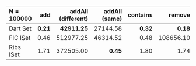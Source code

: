 | N = 100000 | add | addAll (different) | addAll (same) | contains | remove |
| :--- | ---: | ---: | ---: | ---: | ---: |
| Dart Set | **0.21** | **42911.25** | 27144.58 | **0.32** | **0.18** |
| FIC ISet | 0.46 | 512977.25 | 46314.52 | 0.48 | 108656.10 |
| Ribs ISet | 1.71 | 372505.00 | **0.45** | 1.80 | 1.74 |
